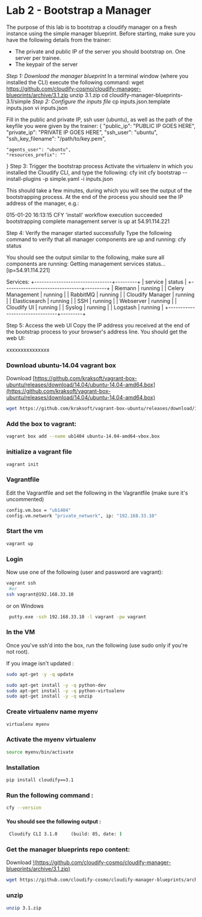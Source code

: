 # Lab 2 - Bootstrap a Manager

The purpose of this lab is to bootstrap a cloudify manager on a fresh instance using the simple manager blueprint. 
Before starting, make sure you have the following details from the trainer: 
*	The private and public IP of the server you should bootstrap on. One server per trainee. 
*	The keypair of the server 

*Step 1: Download the manager blueprint*
In a terminal window (where you installed the CLI) execute the following command: 
wget https://github.com/cloudify-cosmo/cloudify-manager-blueprints/archive/3.1.zip
unzip 3.1.zip
cd cloudify-manager-blueprints-3.1/simple
*Step 2: Configure the inputs file*
cp inputs.json.template inputs.json
vi inputs.json

Fill in the public and private IP, ssh user (ubuntu), as well as the path of the keyfile you were given by the trainer: 
{
    "public_ip": "PUBLIC IP GOES HERE",
    "private_ip": "PRIVATE IP GOES HERE",
    "ssh_user": "ubuntu",
    "ssh_key_filename": "/path/to/key.pem",

    "agents_user": "ubuntu",
    "resources_prefix": ""
}
Step 3: Trigger the bootstrap process
Activate the virtualenv in which you installed the Cloudify CLI, and type the following: 
cfy init
cfy bootstrap --install-plugins -p simple.yaml -i inputs.json

This should take a few minutes, during which you will see the output of the bootstrapping process. At the end of the process you should see the IP address of the manager, e.g.: 

015-01-20 16:13:15 CFY <manager> 'install' workflow execution succeeded
bootstrapping complete
management server is up at 54.91.114.221

Step 4: Verify the manager started successfully 
Type the following command to verify that all manager components are up and running: 
cfy status

You should see the output similar to the following, make sure all components are running:
Getting management services status... [ip=54.91.114.221]

Services:
+--------------------------------+---------+
|            service             |  status |
+--------------------------------+---------+
| Riemann                        | running |
| Celery Management              | running |
| RabbitMQ                       | running |
| Cloudify Manager               | running |
| Elasticsearch                  | running |
| SSH                            | running |
| Webserver                      | running |
| Cloudify UI                    | running |
| Syslog                         | running |
| Logstash                       | running |
+--------------------------------+---------+

Step 5: Access the web UI
Copy the IP address you received at the end of the bootstrap process to your browser's address line. You should get the web UI: 

  






xxxxxxxxxxxxxxx

### Download ubuntu-14.04 vagrant box
Download [https://github.com/kraksoft/vagrant-box-ubuntu/releases/download/14.04/ubuntu-14.04-amd64.box](https://github.com/kraksoft/vagrant-box-ubuntu/releases/download/14.04/ubuntu-14.04-amd64.box)

```bash
wget https://github.com/kraksoft/vagrant-box-ubuntu/releases/download/14.04/ubuntu-14.04-amd64.box
```

### Add the box to vagrant:

```bash
vagrant box add --name ub1404 ubuntu-14.04-amd64-vbox.box
```

### initialize a vagrant file  
```bash
vagrant init 
```

### Vagrantfile
Edit the Vagrantfile and set the following in the Vagrantfile (make sure it's uncommented)
```bash
config.vm.box = "ub1404"
config.vm.network "private_network", ip: "192.168.33.10"
```

### Start the vm
```bash
vagrant up
```

### Login
Now use one of the following (user and password are vagrant):
```bash
vagrant ssh 
 #or
ssh vagrant@192.168.33.10
```
 or on Windows
```bat
 putty.exe -ssh 192.168.33.10 -l vagrant -pw vagrant
```

### In the VM
Once you've ssh'd into the box, run the following (use sudo only if you're not root).

If you image isn't updated : 
```bash
sudo apt-get -y -q update 
```

```bash
sudo apt-get install -y -q python-dev
sudo apt-get install -y -q python-virtualenv
sudo apt-get install -y -q unzip 
```

### Create virtualenv name myenv
```bash
virtualenv myenv
```

### Activate the myenv virtualenv
```bash
source myenv/bin/activate
```

### Installation
```bash
pip install cloudify==3.1
```

### Run the following command : 
```bash
cfy --version
```

#### You should see the following output :
```bat
 Cloudify CLI 3.1.0     (build: 85, date: )
```

### Get the manager blueprints repo content:

Download [!(https://github.com/cloudify-cosmo/cloudify-manager-blueprints/archive/3.1.zip)](https://github.com/cloudify-cosmo/cloudify-manager-blueprints/archive/3.1.zip)
```bash
wget https://github.com/cloudify-cosmo/cloudify-manager-blueprints/archive/3.1.zip
```

### unzip 
```bash
unzip 3.1.zip
```

